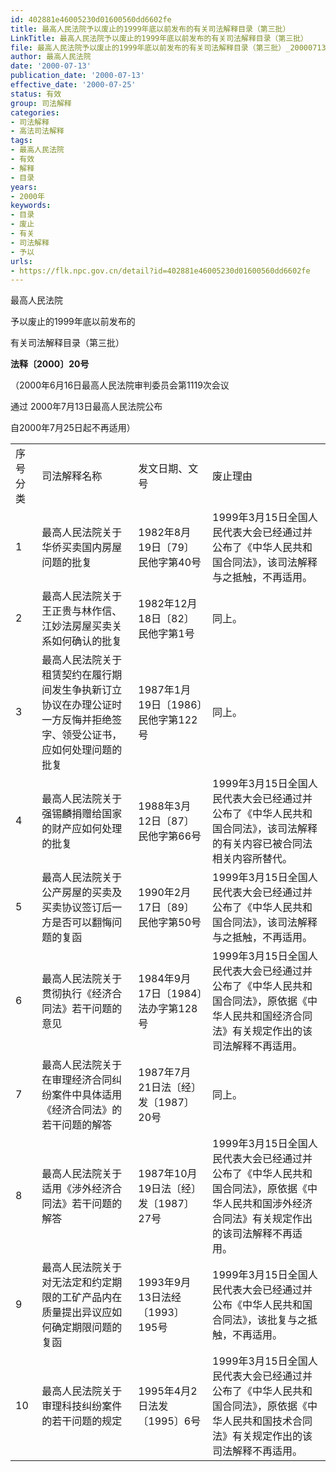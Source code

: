 ```yaml
---
id: 402881e46005230d01600560dd6602fe
title: 最高人民法院予以废止的1999年底以前发布的有关司法解释目录（第三批）
LinkTitle: 最高人民法院予以废止的1999年底以前发布的有关司法解释目录（第三批）
file: 最高人民法院予以废止的1999年底以前发布的有关司法解释目录（第三批）_20000713_402881e46005230d01600560dd6602fe.docx
author: 最高人民法院
date: '2000-07-13'
publication_date: '2000-07-13'
effective_date: '2000-07-25'
status: 有效
group: 司法解释
categories:
- 司法解释
- 高法司法解释
tags:
- 最高人民法院
- 有效
- 解释
- 目录
years:
- 2000年
keywords:
- 目录
- 废止
- 有关
- 司法解释
- 予以
urls:
- https://flk.npc.gov.cn/detail?id=402881e46005230d01600560dd6602fe
---
```


最高人民法院

予以废止的1999年底以前发布的

有关司法解释目录（第三批）

**法释〔2000〕20号**

（2000年6月16日最高人民法院审判委员会第1119次会议

通过 2000年7月13日最高人民法院公布

自2000年7月25日起不再适用）

|  |  |  |  |
| --- | --- | --- | --- |
| 序号  分类 | 司法解释名称 | 发文日期、文号 | 废止理由 |
| 1 | 最高人民法院关于华侨买卖国内房屋问题的批复 | 1982年8月19日〔79〕民他字第40号 | 1999年3月15日全国人民代表大会已经通过并公布了《中华人民共和国合同法》，该司法解释与之抵触，不再适用。 |
| 2 | 最高人民法院关于王正贵与林作信、江妙法房屋买卖关系如何确认的批复 | 1982年12月18日〔82〕民他字第1号 | 同上。 |
| 3 | 最高人民法院关于租赁契约在履行期间发生争执新订立协议在办理公证时一方反悔并拒绝签字、领受公证书，应如何处理问题的批复 | 1987年1月19日〔1986〕民他字第122号 | 同上。 |
| 4 | 最高人民法院关于强锡麟捐赠给国家的财产应如何处理的批复 | 1988年3月12日〔87〕民他字第66号 | 1999年3月15日全国人民代表大会已经通过并公布了《中华人民共和国合同法》，该司法解释的有关内容已被合同法相关内容所替代。 |
| 5 | 最高人民法院关于公产房屋的买卖及买卖协议签订后一方是否可以翻悔问题的复函 | 1990年2月17日〔89〕民他字第50号 | 1999年3月15日全国人民代表大会已经通过并公布了《中华人民共和国合同法》，该司法解释与之抵触，不再适用。 |
| 6 | 最高人民法院关于贯彻执行《经济合同法》若干问题的意见 | 1984年9月17日〔1984〕法办字第128号 | 1999年3月15日全国人民代表大会已经通过并公布了《中华人民共和国合同法》，原依据《中华人民共和国经济合同法》有关规定作出的该司法解释不再适用。 |
| 7 | 最高人民法院关于在审理经济合同纠纷案件中具体适用《经济合同法》的若干问题的解答 | 1987年7月21日法〔经〕发〔1987〕20号 | 同上。 |
| 8 | 最高人民法院关于适用《涉外经济合同法》若干问题的解答 | 1987年10月19日法〔经〕发〔1987〕27号 | 1999年3月15日全国人民代表大会已经通过并公布了《中华人民共和国合同法》，原依据《中华人民共和国涉外经济合同法》有关规定作出的该司法解释不再适用。 |
| 9 | 最高人民法院关于对无法定和约定期限的工矿产品内在质量提出异议应如何确定期限问题的复函 | 1993年9月13日法经〔1993〕195号 | 1999年3月15日全国人民代表大会已经通过并公布《中华人民共和国合同法》，该批复与之抵触，不再适用。 |
| 10 | 最高人民法院关于审理科技纠纷案件的若干问题的规定 | 1995年4月2日法发〔1995〕6号 | 1999年3月15日全国人民代表大会已经通过并公布了《中华人民共和国合同法》，原依据《中华人民共和国技术合同法》有关规定作出的该司法解释不再适用。 |
